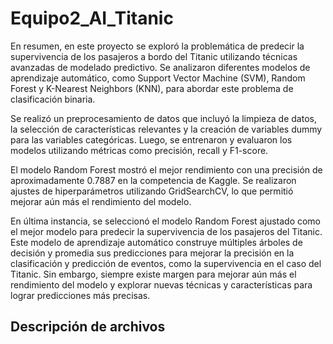 # Equipo2_AI_Titanic

En resumen, en este proyecto se exploró la problemática de predecir la supervivencia de los pasajeros a bordo del Titanic utilizando técnicas avanzadas de modelado predictivo. Se analizaron diferentes modelos de aprendizaje automático, como Support Vector Machine (SVM), Random Forest y K-Nearest Neighbors (KNN), para abordar este problema de clasificación binaria.

Se realizó un preprocesamiento de datos que incluyó la limpieza de datos, la selección de características relevantes y la creación de variables dummy para las variables categóricas. Luego, se entrenaron y evaluaron los modelos utilizando métricas como precisión, recall y F1-score.

El modelo Random Forest mostró el mejor rendimiento con una precisión de aproximadamente 0.7887 en la competencia de Kaggle. Se realizaron ajustes de hiperparámetros utilizando GridSearchCV, lo que permitió mejorar aún más el rendimiento del modelo.

En última instancia, se seleccionó el modelo Random Forest ajustado como el mejor modelo para predecir la supervivencia de los pasajeros del Titanic. Este modelo de aprendizaje automático construye múltiples árboles de decisión y promedia sus predicciones para mejorar la precisión en la clasificación y predicción de eventos, como la supervivencia en el caso del Titanic. Sin embargo, siempre existe margen para mejorar aún más el rendimiento del modelo y explorar nuevas técnicas y características para lograr predicciones más precisas.

## Descripción de archivos
